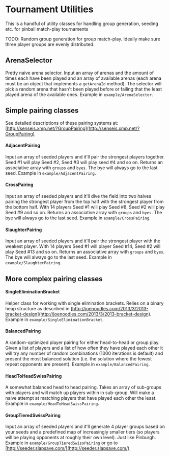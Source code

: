# Tournament Utilities
This is a handful of utility classes for handling group generation, seeding etc. for pinball match-play tournaments

TODO: Random group generation for group match-play. Ideally make sure three player groups are evenly distributed.

## ArenaSelector
Pretty naive arena selector. Input an array of arenas and the amount of times each have been played and an array of available arenas (each arena must be an object that implements a `getArenaId` method). The selector will pick a random arena that hasn't been played before or failing that the least played arena of the available ones. Example in `example/ArenaSelector`.

## Simple pairing classes

See detailed descriptions of these pairing systems at: [http://senseis.xmp.net/?GroupPairing](http://senseis.xmp.net/?GroupPairing)

#### AdjacentPairing
Input an array of seeded players and it'll pair the strongest players together. Seed #1 will play Seed #2, Seed #3 will play seed #4 and so on. Returns an associative array with `groups` and `byes`. The bye will always go to the last seed. Example in `example/AdjacentPairing`.

#### CrossPairing
Input an array of seeded players and it'll dive the field into two halves pairing the strongest player from the top half with the strongest player from the bottom half. With 14 players Seed #1 will play Seed #8, Seed #2 will play Seed #9 and so on. Returns an associative array with `groups` and `byes`. The bye will always go to the last seed. Example in `example/CrossPairing`.

#### SlaughterPairing
Input an array of seeded players and it'll pair the strongest player with the weakest player. With 14 players Seed #1 will player Seed #14, Seed #2 will play Seed #13 and so on. Returns an associative array with `groups` and `byes`. The bye will always go to the last seed. Example in `example/SlaughterPairing`.

## More complex pairing classes

#### SingleEliminationBracket
Helper class for working with single elimination brackets. Relies on a binary heap structure as described in [http://joenoodles.com/2013/3/2013-bracket-design](http://joenoodles.com/2013/3/2013-bracket-design). Example in `example/SingleEliminationBracket`.

#### BalancedPairing
A random-optimized player pairing for either head-to-head or group play. Given a list of players and a list of how often they have played each other it will try any number of random combinations (1000 iterations is default) and present the most balanced solution (i.e. the solution where the fewest repeat opponents are present). Example in `example/BalancedPairing`.

#### HeadToHeadSwissPairing
A somewhat balanced head to head pairing. Takes an array of sub-groups with players and will match up players within in sub-group. Will make a naive attempt at matching players that have played each other the least. Example in `example/HeadToHeadSwissPairing`.

#### GroupTieredSwissPairing
Input an array of seeded players and it'll generate 4 player groups based on your seeds and a predefined map of increasingly smaller tiers (so players will be playing opponents at roughly their own level). Just like Pinburgh. Example in `example/GroupTieredSwissPairing` or go to [http://seeder.slapsave.com/](http://seeder.slapsave.com/)
